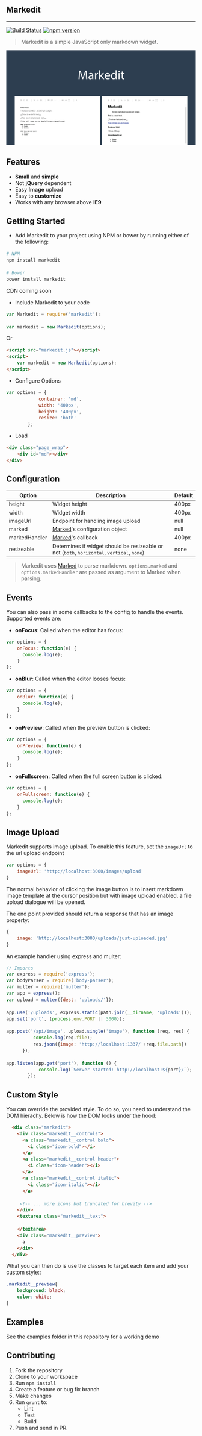 ## Markedit
--------------------------

[![Build Status](https://travis-ci.org/christiannwamba/markedit.svg?branch=master)](https://travis-ci.org/christiannwamba/markedit) [![npm version](https://badge.fury.io/js/markedit.svg)](https://www.npmjs.com/package/markedit)

> Markedit is a simple JavaScript only markdown widget.

![Markedit](markedit.jpg)

## Features

* __Small__ and __simple__
* Not __jQuery__ dependent
* Easy __Image__ upload
* Easy to __customize__
* Works with any browser above __IE9__


## Getting Started

* Add Markedit to your project using NPM or bower by running either of the following:

```bash
# NPM
npm install markedit

# Bower
bower install markedit
```
CDN coming soon

* Include Markedit to your code

```js
var Markedit = require('markedit');

var markedit = new Markedit(options);
```

Or

```html
<script src="markedit.js"></script>
<script>
    var markedit = new Markedit(options);
</script>
```

* Configure Options

```js
var options = {
            container: 'md',
            width: '400px',
            height: '400px',
            resize: 'both'
        };
```

* Load

```html
<div class="page_wrap">
    <div id="md"></div>
</div>
```

## Configuration

| Option        | Description   | Default  |
| ------------- |---------------| ------   |
| height     | Widget height | 400px    |
| width      | Widget width      |   400px    |
| imageUrl   | Endpoint for handling image upload    |   null    |
| marked | [Marked](https://github.com/chjj/marked)'s configuration  object   |    null    |
| markedHandler    | [Marked](https://github.com/chjj/marked)'s  callback    |   400px    |
| resizeable     | Determines if widget should be resizeable or not (`both`, `horizontal`, `vertical`, `none`) | none    |

> Markedit uses [Marked](https://github.com/chjj/marked) to parse markdown. `options.marked` and `options.markedHandler` are passed as argument to Marked when parsing.

 ## Events

 You can also pass in some callbacks to the config to handle the events. Supported events are:

 * __onFocus__: Called when the editor has focus:

```js
var options = {
    onFocus: function(e) {
      console.log(e);
    }
};
```

 * __onBlur__: Called when the editor looses focus:

```js
var options = {
    onBlur: function(e) {
      console.log(e);
    }
};
```

* __onPreview__: Called when the preview button is clicked:

```js
var options = {
    onPreview: function(e) {
      console.log(e);
    }
};
```

* __onFullscreen__: Called when the full screen button is clicked:

```js
var options = {
    onFullscreen: function(e) {
      console.log(e);
    }
};
```

## Image Upload

Markedit supports image upload. To enable this feature, set the `imageUrl` to the url upload endpoint

```js
var options = {
    imageUrl: 'http://localhost:3000/images/upload'
}
```

The normal behavior of clicking the image button is to insert markdown image template at the cursor position but with image upload enabled, a file upload dialogue will be opened.

The end point provided should return a response that has an image property:

```js
{
    image: 'http://localhost:3000/uploads/just-uploaded.jpg'
}
```

An example handler using express and multer:

```js
// Imports
var express = require('express');
var bodyParser = require('body-parser');
var multer = require('multer');
var app = express();
var upload = multer({dest: 'uploads/'});

app.use('/uploads', express.static(path.join(__dirname, 'uploads')));
app.set('port', (process.env.PORT || 3000));

app.post('/api/image', upload.single('image'), function (req, res) {
          console.log(req.file);
          res.json({image: 'http://localhost:1337/'+req.file.path})
      });

app.listen(app.get('port'), function () {
            console.log(`Server started: http://localhost:${port}/`);
        });
```

## Custom Style

You can override the provided style. To do so, you need to understand the DOM hierachy.
Below is how the DOM looks under the hood:
```html
  <div class="markedit">
    <div class="markedit__controls">
      <a class="markedit__control bold">
        <i class="icon-bold"></i>
      </a>
      <a class="markedit__control header">
        <i class="icon-header"></i>
      </a>
      <a class="markedit__control italic">
        <i class="icon-italic"></i>
      </a>

     <!-- ... more icons but truncated for brevity -->
    </div>
    <textarea class="markedit__text">

    </textarea>
    <div class="markedit__preview">
      a
    </div>
  </div>
```
What you can then do is use the classes to target each item and add your custom style::

```css
.markedit__preview{
    background: black;
    color: white;
}
```

## Examples

See the examples folder in this repository for a working demo

## Contributing

1) Fork the repository
2) Clone to your workspace
3) Run `npm install`
4) Create a feature or bug fix branch
5) Make changes
6) Run `grunt` to:
    * Lint
    * Test
    * Build
7) Push and send in PR.

